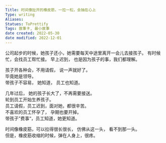 ```yaml
---
Title: 时间像扯开的橡皮筋，一拉一松，会抽在心上 
Type: writing
Aliases: 
Statues: ToPrettify 
Tags: 故事卡, 最小故事
date created: 2022-05-30
date modified: 2022-12-01
---
```


公司起步的时候，她孩子还小，她需要每天中途里离开一会儿去接孩子。 有时候忙，会找员工帮忙接。 早上迟到， 也是因为孩子的事，我们都理解。

孩子开各种会，不用请假， 说一声就好了。  
毕竟她是领导。  
带孩子不容易， 她知道， 员工也知道。

几年过后， 她的孩子长大了，不再需要接送。  
轮到员工开始生养孩子。  
员工请假，员工迟到，面对她，都很辛苦。  
不喜欢的员工怀孕了， 孕期也要开掉。  
带孩子”费事“，员工知道，她更知道。

时间像橡皮筋，可以拉得很长很长， 仿佛从这一头， 看不到那一头。  
但是，橡皮筋收缩的时候，弹在人身上，很疼。

